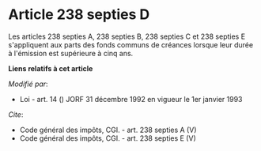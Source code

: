 # Article 238 septies D

Les articles 238 septies A, 238 septies B, 238 septies C et 238 septies E s'appliquent aux parts des fonds communs de
créances lorsque leur durée à l'émission est supérieure à cinq ans.

**Liens relatifs à cet article**

_Modifié par_:

  - Loi - art. 14 () JORF 31 décembre 1992 en vigueur le 1er janvier 1993

_Cite_:

  - Code général des impôts, CGI. - art. 238 septies A (V)
  - Code général des impôts, CGI. - art. 238 septies E (V)
